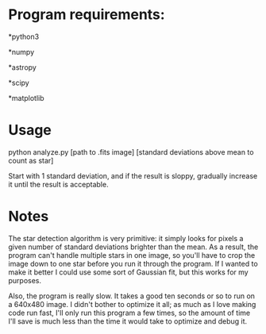 Program requirements:
=====================
*python3

*numpy

*astropy

*scipy

*matplotlib

Usage
=====
python analyze.py \[path to .fits image\] \[standard deviations above mean to count as star\]

Start with 1 standard deviation, and if the result is sloppy, gradually increase it until the result is acceptable.

Notes
=====
The star detection algorithm is very primitive: it simply looks for pixels a given number of standard deviations brighter than the mean. As a result, the program can't handle multiple stars in one image, so you'll have to crop the image down to one star before you run it through the program. If I wanted to make it better I could use some sort of Gaussian fit, but this works for my purposes.

Also, the program is really slow. It takes a good ten seconds or so to run on a 640x480 image. I didn't bother to optimize it all; as much as I love making code run fast, I'll only run this program a few times, so the amount of time I'll save is much less than the time it would take to optimize and debug it.

